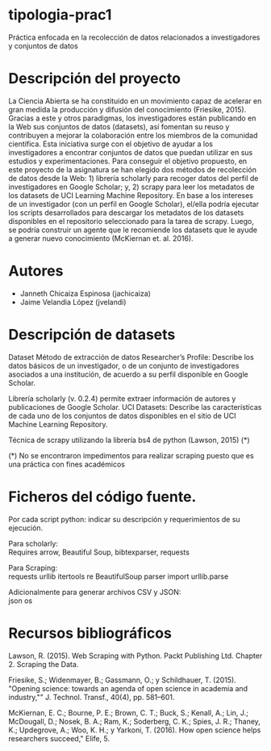 # tipologia-prac1
Práctica enfocada en la recolección de datos relacionados a investigadores y conjuntos de datos

# Descripción del proyecto
La Ciencia Abierta se ha constituido en un movimiento capaz de acelerar en gran medida la producción y difusión del conocimiento (Friesike, 2015). Gracias a este y otros paradigmas, los investigadores están publicando en la Web sus conjuntos de datos (datasets), así fomentan su reuso y contribuyen a mejorar la colaboración entre los miembros de la comunidad científica.
Esta iniciativa surge con el objetivo de ayudar a los investigadores a encontrar conjuntos de datos que puedan utilizar en sus estudios y experimentaciones. Para conseguir el objetivo propuesto, en este proyecto de la asignatura se han elegido dos métodos de recolección de datos desde la Web: 1) librería scholarly para recoger datos del perfil de investigadores en Google Scholar; y, 2) scrapy para leer los metadatos de los datasets de UCI Learning Machine Repository. 
En base a los intereses de un investigador (con un perfil en Google Scholar), el/ella podría ejecutar los scripts desarrollados para descargar los metadatos de los datasets disponibles en el repositorio seleccionado para la tarea de scrapy. Luego, se podría construir un agente que le recomiende los datasets que le ayude a generar nuevo conocimiento (McKiernan et. al. 2016).

# Autores
* Janneth Chicaiza Espinosa (jachicaiza)
* Jaime Velandia López (jvelandi)

# Descripción de datasets

Dataset
Método de extracción de datos
Researcher’s Profile: Describe los datos básicos de un investigador, o de un conjunto de investigadores asociados a una institución, de acuerdo a su perfil disponible en Google Scholar.

Librería scholarly (v. 0.2.4) permite extraer información de autores y publicaciones de Google Scholar.
UCI Datasets: Describe las características de cada uno de los conjuntos de datos disponibles en el sitio de UCI Machine Learning Repository.

Técnica de scrapy utilizando la librería bs4 de python (Lawson, 2015)  (*) 

(*) No se encontraron impedimentos para realizar scraping puesto que es una práctica con fines académicos


# Ficheros del código fuente.

Por cada script python: indicar su descripción y requerimientos de su ejecución.

Para scholarly:   
  Requires arrow, 
  Beautiful Soup, 
  bibtexparser, 
  requests
  
Para Scraping:   
  requests
  urllib
  itertools
  re
  BeautifulSoup
  parser
  import urllib.parse

Adicionalmente para generar archivos CSV y JSON:   
  json
  os
  
# Recursos bibliográficos

Lawson, R. (2015). Web Scraping with Python. Packt Publishing Ltd. Chapter 2. Scraping the Data.

Friesike, S.; Widenmayer, B.; Gassmann, O.; y Schildhauer, T. (2015). "Opening science: towards an agenda of open science in academia and industry,"" J. Technol. Transf., 40(4), pp. 581–601.

McKiernan, E. C.; Bourne, P. E.; Brown, C. T.; Buck, S.; Kenall, A.; Lin, J.; McDougall, D.; Nosek, B. A.; Ram, K.; Soderberg, C. K.; Spies, J. R.; Thaney, K.; Updegrove, A.; Woo, K. H.; y Yarkoni, T. (2016). How open science helps researchers succeed," Elife, 5.


